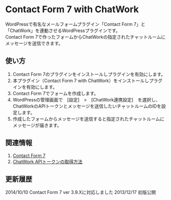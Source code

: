 Contact Form 7 with ChatWork
======================
WordPressで有名なメールフォームプラグイン「Contact Form 7」と「ChatWork」を連動させるWordPressプラグインです。  
Contact Form 7で作ったフォームからChatWorkの指定されたチャットルームにメッセージを送信できます。  

使い方
------
1. Contact Form 7のプラグインをインストールしプラグインを有効にします。  
2. 本プラグイン（Contact Form 7 with ChatWork）をインストールしプラグインを有効にします。  
3. Contact Form 7でフォームを作成します。  
4. WordPressの管理画面で　[設定]　>　[ChatWork連携設定]　を選択し、ChatWorkのAPIトークンとメッセージを送信したいチャットルームのIDを設定します。  
5. 作成したフォームからメッセージを送信すると指定されたチャットルームにメッセージが届きます。

関連情報
--------
1. [Contact Form 7](http://wordpress.org/plugins/contact-form-7/ "Contact Form 7")
2. [ChatWork APIトークンの取得方法](http://developer.chatwork.com/ja/authenticate.html "ChatWork APIトークンの取得方法")

更新履歴
--------
2014/10/10 Contact Form 7 ver 3.9.Xに対応しました
2013/12/17 初版公開
